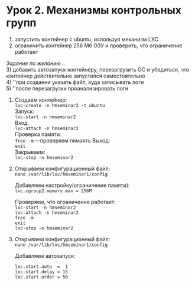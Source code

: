 # Урок 2. Механизмы контрольных групп  
1) запустить контейнер с ubuntu, используя механизм LXC  
2) ограничить контейнер 256 Мб ОЗУ и проверить, что ограничение работает    

*Задание по желанию ..*    
3) добавить автозапуск контейнеру, перезагрузить ОС и убедиться, что контейнер действительно запустился самостоятельно  
4) ''при создании указать файл, куда записывать логи  
5) ''после перезагрузки проанализировать логи
   
1. Cоздаем контейнер:  
   `lxc-create -n hmseminar2 -t ubuntu`  
   Запуск:  
   `lxc-start -n hmseminar2`  
   Вход:  
   `lxc-attach -n hmseminar2`  
   Проверка памяти:  
   `free -m` —проверяем пямаять
   Выход:  
   `exit`  
   Закрываем:  
   `lxc-stop -n hmseminar2`  

2. Открываем конфигурационный файл:  
   `nano /var/lib/lxc/hmseminar1/config`  

   Добавляем настройку(ограничение памяти):  
      `lxc.cgroup2.memory.max = 256M`  
   
   Проверяем, что ограничение работает:  
      `lxc-start -n hmseminar2`  
      `lxc-attach -n hmseminar2`  
      `free -m`  
      `exit`  
      `lxc-stop -n hmseminar2`
   
 3. Открываем конфигурационный файл:  
   `nano /var/lib/lxc/hmseminar1/config`

    Добавляем автозапуск:
    
    `lxc.start.auto  =  1`   
    `lxc.start.delay = 15`   
    `lxc.start.order = 50`  

